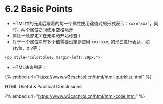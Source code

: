 # 6.2 Basic Points

* HTML中的元素后跟着的每一个属性使用键值对的形式表示：xxx="xxx"，同时，两个属性之间使用空格隔开
* 属性一般都定义在元素的开始标签中
* 对于一个属性中有多个值需要设定则使用 xxx: xxx; 的形式进行表达，如style，div等：

```markup
<p6 style="color:blue; margin-left: 20px;">
```

* HTML速查列表：

{% embed url="https://www.w3cschool.cn/html/html-quicklist.html" %}

HTML Useful & Practical Conclusions:

{% embed url="https://www.w3cschool.cn/html/html-code.html" %}

